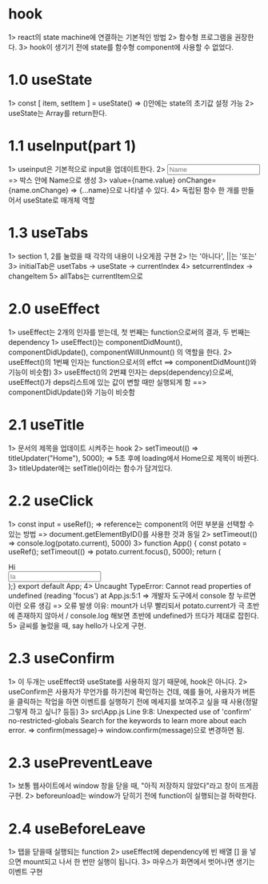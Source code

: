 # hook
1> react의 state machine에 연결하는 기본적인 방법
2> 함수형 프로그램을 권장한다.
3> hook이 생기기 전에 state를 함수형 component에 사용할 수 없었다. 

# 1.0 useState
1>  const [ item, setItem ] = useState()
    => ()안에는 state의 초기값 설정 가능
2> useState는 Array를 return한다.

# 1.1 useInput(part 1)
1> useinput은 기본적으로 input을 업데이트한다.
2> <input placeholder="Name" /> => 박스 안에 Name으로 생성
3> value={name.value} onChange={name.onChange} => {...name}으로 나타낼 수 있다.
4> 독립된 함수 한 개를 만들어서 useState로 매개체 역할

# 1.3 useTabs
1> section 1, 2를 눌렀을 때 각각의 내용이 나오게끔 구현
2> !는 '아니다', ||는 '또는' 
3> initialTab은 usetTabs -> useState -> currentIndex
4> setcurrentIndex -> changeItem
5> allTabs는 currentItem으로

# 2.0 useEffect
1> useEffect는 2개의 인자를 받는데, 첫 번째는 function으로써의 결과, 두 번째는 dependency
1> useEffect()는 componentDidMount(), componentDidUpdate(), componentWillUnmount() 의 역할을 한다.
2> useEffect()의 1번째 인자는 function으로서의 effct ==> componentDidMount()와 기능이 비슷함)
3> useEffect()의 2번쨰 인자는 deps(dependency)으로써, useEffect()가 deps리스트에 있는 값이 변할 때만 실행되게 함 ==> componentDidUpdate()와 기능이 비슷함

# 2.1 useTitle
1> 문서의 제목을 업데이트 시켜주는 hook
2> setTimeout(() => titleUpdater("Home"), 5000);
    => 5초 후에 loading에서 Home으로 제목이 바뀐다.
3> titleUpdater에는 setTitle()이라는 함수가 담겨있다.

# 2.2 useClick
1> const input = useRef();
    => reference는 component의 어떤 부분을 선택할 수 있는 방법
    => document.getElementByID()를 사용한 것과 동일
2> setTimeout(() => console.log(potato.current), 5000)
3> function App() {
    const potato = useRef();
    setTimeout(() => potato.current.focus(), 5000);
    return (
        <div className="App">
            <div>Hi</div>
            <input ref={potato} placeholder="la" />
        </div> );}
   export default App;
4> Uncaught TypeError: Cannot read properties of undefined (reading 'focus') at App.js:5:1
    => 개발자 도구에서 console 창 누르면 이런 오류 생김 
    => 오류 발생 이유: mount가 너무 빨리되서 potato.current가 극 초반에 존재하지 않아서 / console.log 해보면 초반에 undefined가 뜨다가 제대로 잡힌다.
5> 글씨를 눌렀을 때, say hello가 나오게 구현.

# 2.3 useConfirm 
1> 이 두개는 useEffect와 useState를 사용하지 않기 때문에, hook은 아니다.
2> useConfirm은 사용자가 무언가를 하기전에 확인하는 건데, 예를 들어, 사용자가 버튼을 클릭하는 작업을 하면 이벤트를 실행하기 전에 메세지를 보여주고 싶을 때 사용(정말 그렇게 하고 싶니? 등등)
3>  src\App.js
    Line 9:8:  Unexpected use of 'confirm'  no-restricted-globals
    Search for the keywords to learn more about each error.
    => confirm(message)-> window.confirm(message)으로 변경하면 됨.

# 2.3 usePreventLeave
1> 보통 웹사이트에서 window 창을 닫을 때, "아직 저장하지 않았다"라고 창이 뜨게끔 구현.
2> beforeunload는 window가 닫히기 전에 function이 실행되는걸 허락한다.

# 2.4 useBeforeLeave
1> 탭을 닫을때 실행되는 function
2> useEffect에 dependency에 빈 배열 [] 을 넣으면 mount되고 나서 한 번만 실행이 됩니다.
3> 마우스가 화면에서 벗어나면 생기는 이벤트 구현
